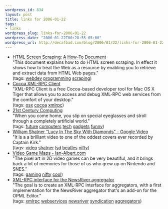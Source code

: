 ```yaml
--- 
wordpress_id: 834
layout: post
title: links for 2006-01-22
tags: 
- links
wordpress_slug: links-for-2006-01-22
wordpress_date: "2006-01-22T00:28:55-05:00"
wordpress_url: http://decafbad.com/blog/2006/01/22/links-for-2006-01-22
---
```

<ul class="delicious">
	<li>
		<div class="delicious-link"><a href="http://www.rexx.com/~dkuhlman/quixote_htmlscraping.html">HTML Screen Scraping: A How-To Document</a></div>
		<div class="delicious-extended">"This document explains how to do HTML screen scraping. In effect it shows how to treat the Web as a resource by enabling you to retrieve and extract data from HTML Web pages."</div>
		<div class="delicious-tags">(tags: <a href="http://del.icio.us/deusx/webdev">webdev</a> <a href="http://del.icio.us/deusx/programming">programming</a> <a href="http://del.icio.us/deusx/scraping">scraping</a>)</div>
	</li>
	<li>
		<div class="delicious-link"><a href="http://www.ditchnet.org/xmlrpc/">Cocoa XML-RPC Client</a></div>
		<div class="delicious-extended">"XML-RPC Client is a free Cocoa-based developer tool for Mac OS X Tiger that allows you to access and debug XML-RPC web services from the comfort of your desktop."</div>
		<div class="delicious-tags">(tags: <a href="http://del.icio.us/deusx/osx">osx</a> <a href="http://del.icio.us/deusx/cocoa">cocoa</a> <a href="http://del.icio.us/deusx/xmlrpc">xmlrpc</a>)</div>
	</li>
	<li>
		<div class="delicious-link"><a href="http://www.atarimagazines.com/compute/issue113/p20_21st_CENTURY_COMPUTING.php">21st Century Computing</a></div>
		<div class="delicious-extended">"When you come home, you slip on special eyeglasses and stroll through a completely artificial world."</div>
		<div class="delicious-tags">(tags: <a href="http://del.icio.us/deusx/future">future</a> <a href="http://del.icio.us/deusx/computers">computers</a> <a href="http://del.icio.us/deusx/tech">tech</a> <a href="http://del.icio.us/deusx/gadgets">gadgets</a> <a href="http://del.icio.us/deusx/funny">funny</a>)</div>
	</li>
	<li>
		<div class="delicious-link"><a href="http://video.google.com/videoplay?docid=-7258896287489458266">William Shatner "Lucy In The Sky With Diamonds" - Google Video</a></div>
		<div class="delicious-extended">"It is a a brilliant video to one of the oddest covers ever recorded by Captain Kirk."</div>
		<div class="delicious-tags">(tags: <a href="http://del.icio.us/deusx/video">video</a> <a href="http://del.icio.us/deusx/shatner">shatner</a> <a href="http://del.icio.us/deusx/lsd">lsd</a> <a href="http://del.icio.us/deusx/beatles">beatles</a> <a href="http://del.icio.us/deusx/nifty">nifty</a>)</div>
	</li>
	<li>
		<div class="delicious-link"><a href="http://ian-albert.com/misc/gamemaps.php">Video Game Maps - Ian-Albert.com</a></div>
		<div class="delicious-extended">"The pixel art in 2D video games can be very beautiful, and it brings back a lot of memories for those of us who grew up on Nintendo and SNES."</div>
		<div class="delicious-tags">(tags: <a href="http://del.icio.us/deusx/gaming">gaming</a> <a href="http://del.icio.us/deusx/nifty">nifty</a> <a href="http://del.icio.us/deusx/cool">cool</a>)</div>
	</li>
	<li>
		<div class="delicious-link"><a href="http://www.xmlrpc.com/discuss/msgReader$2691">XML-RPC interface for the NewsRiver aggregator</a></div>
		<div class="delicious-extended">"The goal is to create an XML-RPC interface for aggregators, with a first implementation for the NewsRiver aggregator that's an add-on for the OPML Editor."</div>
		<div class="delicious-tags">(tags: <a href="http://del.icio.us/deusx/xmlrpc">xmlrpc</a> <a href="http://del.icio.us/deusx/webservices">webservices</a> <a href="http://del.icio.us/deusx/newsriver">newsriver</a> <a href="http://del.icio.us/deusx/syndication">syndication</a> <a href="http://del.icio.us/deusx/aggregators">aggregators</a>)</div>
	</li>
</ul>
